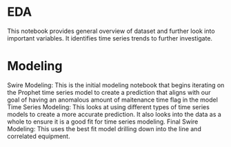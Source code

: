 # EDA
This notebook provides general overview of dataset and further look into important variables. It identifies time series trends to further investigate.
# Modeling
Swire Modeling: This is the initial modeling notebook that begins iterating on the Prophet time series model to create a prediction that aligns with our goal of having an anomalous amount of maitenance time flag in the model
Time Series Modeling: This looks at using different types of time series models to create a more accurate prediction. It also looks into the data as a whole to ensure it is a good fit for time series modeling.
Final Swire Modeling: This uses the best fit model drilling down into the line and correlated equipment.

